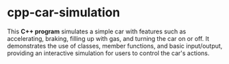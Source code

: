 # cpp-car-simulation
This **C++ program** simulates a simple car with features such as accelerating, braking, filling up with gas, and turning the car on or off. It demonstrates the use of classes, member functions, and basic input/output, providing an interactive simulation for users to control the car's actions.
